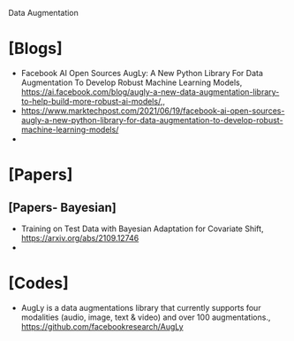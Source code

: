 Data Augmentation

# [Blogs]
+ Facebook AI Open Sources AugLy: A New Python Library For Data Augmentation To Develop Robust Machine Learning Models, https://ai.facebook.com/blog/augly-a-new-data-augmentation-library-to-help-build-more-robust-ai-models/,, 
+ https://www.marktechpost.com/2021/06/19/facebook-ai-open-sources-augly-a-new-python-library-for-data-augmentation-to-develop-robust-machine-learning-models/
+ 

# [Papers]


## [Papers- Bayesian]
+ Training on Test Data with Bayesian Adaptation for Covariate Shift, https://arxiv.org/abs/2109.12746
+ 

# [Codes]
+ AugLy is a data augmentations library that currently supports four modalities (audio, image, text & video) and over 100 augmentations., https://github.com/facebookresearch/AugLy

